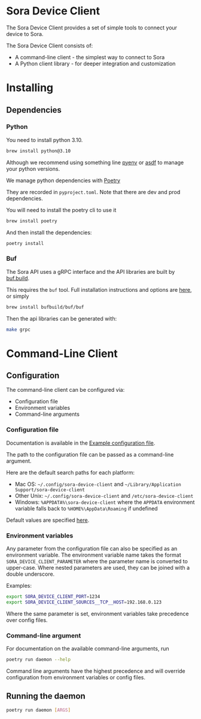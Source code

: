 Sora Device Client
=================

The Sora Device Client provides a set of simple tools to connect your device to Sora.

The Sora Device Client consists of:

 - A command-line client - the simplest way to connect to Sora
 - A Python client library - for deeper integration and customization

# Installing
## Dependencies

### Python
You need to install python 3.10.
```bash
brew install python@3.10
```
Although we recommend using something line [pyenv](https://github.com/pyenv/pyenv) or [asdf](https://asdf-vm.com/) to manage your python versions.

We manage python dependencies with [Poetry](https://python-poetry.org/)

They are recorded in `pyproject.toml`. Note that there are dev and prod dependencies.

You will need to install the poetry cli to use it
```bash
brew install poetry
```
And then install the dependencies:
```bash
poetry install
```

### Buf

The Sora API uses a gRPC interface and the API libraries are built by
[buf.build](https://buf.build/).

This requires the `buf` tool. Full installation instructions and options are
[here](https://docs.buf.build/installation), or simply
```bash
brew install bufbuild/buf/buf
```

Then the api libraries can be generated with:
```bash
make grpc
```

# Command-Line Client 

## Configuration

The command-line client can be configured via:
 - Configuration file
 - Environment variables
 - Command-line arguments

### Configuration file

Documentation is available in the [Example configuration file](examples/config.yaml).

The path to the configuration file can be passed as a command-line argument.

Here are the default search paths for each platform:

 - Mac OS: `~/.config/sora-device-client` and `~/Library/Application Support/sora-device-client`
 - Other Unix: `~/.config/sora-device-client` and `/etc/sora-device-client`
 - Windows: `%APPDATA%\sora-device-client` where the `APPDATA` environment variable falls back to `%HOME%\AppData\Roaming` if undefined

Default values are specified [here](sora-device-client/config_default.yaml).

### Environment variables

Any parameter from the configuration file can also be specified as an
environment variable. The environment variable name takes the format
`SORA_DEVICE_CLIENT_PARAMETER` where the parameter name is converted to upper-case. Where
nested parameters are used, they can be joined with a double underscore.

Examples:

```bash
export SORA_DEVICE_CLIENT_PORT=1234
export SORA_DEVICE_CLIENT_SOURCES__TCP__HOST=192.168.0.123
```

Where the same parameter is set, environment variables take precedence over config files.

### Command-line argument

For documentation on the available command-line arguments, run
```bash
poetry run daemon --help
```

Command line arguments have the highest precedence and will override
configuration from environment variables or config files.

## Running the daemon

```bash
poetry run daemon [ARGS]
```
